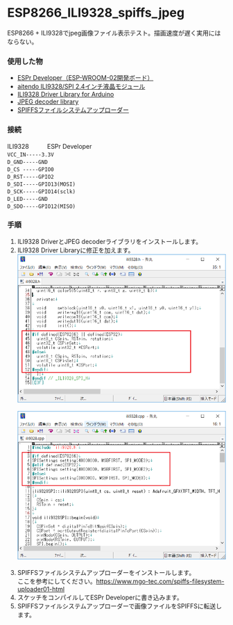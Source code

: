 # ESP8266_ILI9328_spiffs_jpeg
ESP8266 + ILI9328でjpeg画像ファイル表示テスト。描画速度が遅く実用にはならない。

### 使用した物 ###
* [ESPr Developer（ESP-WROOM-02開発ボード）](https://www.switch-science.com/catalog/2500/ "Title") 
* [aitendo ILI9328/SPI 2.4インチ液晶モジュール](http://www.aitendo.com/product/10944 "Title") 
* [ILI9328 Driver Library for Arduino](https://github.com/coord-e/ili9328SPI "Title") 
* [JPEG decoder library](https://github.com/Bodmer/JPEGDecoder "Title") 
* [SPIFFSファイルシステムアップローダー](https://github.com/esp8266/arduino-esp8266fs-plugin "Title")<br>

### 接続 ###
ILI9328　　　ESPr Developer<br>
`VCC_IN-----3.3V` <br>
`D_GND-----GND` <br>
`D_CS -----GPIO0` <br>
`D_RST-----GPIO2` <br>
`D_SDI-----GPIO13(MOSI)` <br>
`D_SCK-----GPIO14(sclk)` <br>
`D_LED-----GND` <br>
`D_SDO-----GPIO12(MISO)` <br>



### 手順 ###
 1. ILI9328 DriverとJPEG decoderライブラリをインストールします。
 2. ILI9328 Driver Libraryに修正を加えます。<br>
![画像1](images/image1.png)<br><br>
![画像2](images/image2.png)<br><br>
 3. SPIFFSファイルシステムアップローダーをインストールします。<br>
ここを参考にしてください。<https://www.mgo-tec.com/spiffs-filesystem-uploader01-html><br>
 4. スケッチをコンパイルしてESPr Developerに書き込みます。
 5. SPIFFSファイルシステムアップローダーで画像ファイルをSPIFFSに転送します。



